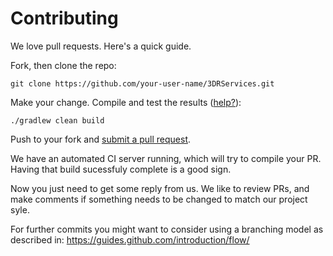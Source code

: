 # Contributing

We love pull requests. Here's a quick guide.

Fork, then clone the repo:

    git clone https://github.com/your-user-name/3DRServices.git

Make your change. Compile and test the results ([help?](https://github.com/Droidplanner/droidplanner/wiki/Build-Setup)):

    ./gradlew clean build

Push to your fork and [submit a pull request][pr].

[pr]: https://github.com/Droidplanner/3DRServices/compare/

We have an automated CI server running, which will try to compile your PR. Having that build sucessfuly complete is a good sign.

Now you just need to get some reply from us. We like to review PRs, and make comments if something needs to be changed to match our project syle.

For further commits you might want to consider using a branching model as described in: https://guides.github.com/introduction/flow/

